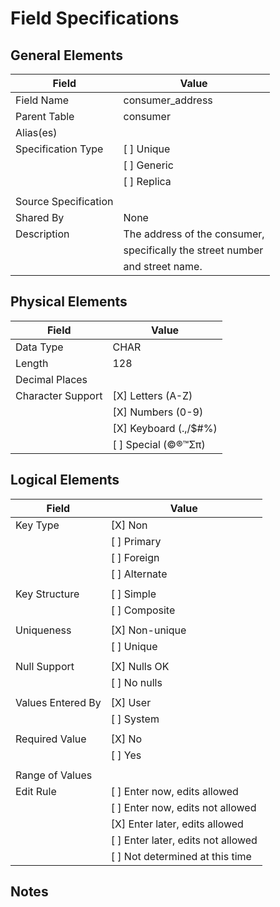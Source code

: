 # Field Specifications

## General Elements

| Field                 | Value                             |
|-----------------------|-----------------------------------|
| Field Name            |  consumer_address                 |
| Parent Table          |  consumer                         |
| Alias(es)             |                                   |
| Specification Type    | [ ] Unique                        |
|                       | [ ] Generic                       |
|                       | [ ] Replica                       |
|                       |                                   |
| Source Specification  |                                   |
| Shared By             | None                              |
| Description           | The address of the consumer,      |
|                       | specifically the street number    |
|                       | and street name.                  |


## Physical Elements

| Field                 | Value                             |
|-----------------------|-----------------------------------|
| Data Type             |    CHAR                           |
| Length                |    128                            |
| Decimal Places        |                                   |
| Character Support     | [X] Letters (A-Z)                 |
|                       | [X] Numbers (0-9)                 |
|                       | [X] Keyboard (.,/$#%)             |
|                       | [ ] Special (©®™Σπ)               |


## Logical Elements

| Field                 | Value                             |
|-----------------------|-----------------------------------|
| Key Type              | [X] Non                           |
|                       | [ ] Primary                       |   
|                       | [ ] Foreign                       |
|                       | [ ] Alternate                     |
|                       |                                   |
| Key Structure         | [ ] Simple                        |
|                       | [ ] Composite                     |
|                       |                                   |
| Uniqueness            | [X] Non-unique                    |
|                       | [ ] Unique                        |
|                       |                                   |
| Null Support          | [X] Nulls OK                      |
|                       | [ ] No nulls                      |
|                       |                                   |
| Values Entered By     | [X] User                          |
|                       | [ ] System                        |
|                       |                                   |
| Required Value        | [X] No                            |
|                       | [ ] Yes                           |
|                       |                                   |
| Range of Values       |                                   |
| Edit Rule             | [ ] Enter now, edits allowed      |
|                       | [ ] Enter now, edits not allowed  |
|                       | [X] Enter later, edits allowed    |
|                       | [ ] Enter later, edits not allowed|
|                       | [ ] Not determined at this time   |

## Notes
